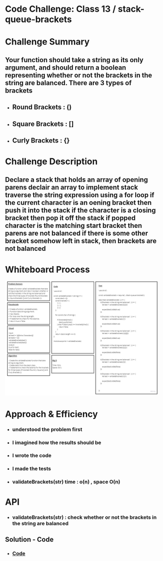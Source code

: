 # Code Challenge: Class 13 / stack-queue-brackets

# Challenge Summary

## Your function should take a string as its only argument, and should return a boolean representing whether or not the brackets in the string are balanced. There are 3 types of brackets

* ## Round Brackets : ()

* ## Square Brackets : []

* ## Curly Brackets : {}

# Challenge Description

## Declare a stack that holds an array of opening parens declair an array to implement stack traverse the string expression using a for loop if the current character is an oening bracket then push it into the stack if the character is a closing bracket then pop it off the stack if popped character is the matching start bracket then parens are not balanced if there is some other bracket somehow left in stack, then brackets are not balanced

# Whiteboard Process

![img](./images/code13.jpg)

# Approach & Efficiency

* ###  understood the problem first

* ### I imagined how the results should be

* ### I wrote the code

* ### I made the tests

* ### validateBrackets(str) time : o(n) , space O(n)

# API

* ### validateBrackets(str) : check whether or not the brackets in the string are balanced

## Solution - Code

* ### [Code](https://github.com/Duniaalkilany/data-structures-and-algorithms/tree/main/401-challenges/stack-queue-brackets/validateBrackets.js)

